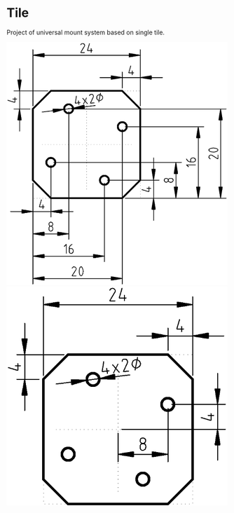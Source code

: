 
# Tile

Project of universal mount system based on single tile.

<img src="tile_1x1_dims_I.png">
<img src="tile_1x1_dims_II.png">
